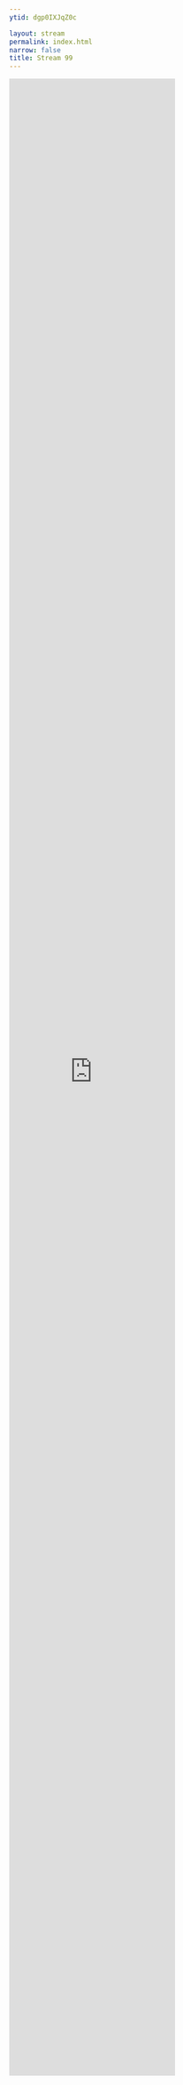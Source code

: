 ```yaml
---
ytid: dgp0IXJqZ0c

layout: stream
permalink: index.html
narrow: false
title: Stream 99
---
```


<iframe class="col-md" style="height: 90vh" src="https://www.youtube-nocookie.com/embed/{{ page.ytid }}" frameborder="0" allow="accelerometer; autoplay; encrypted-media; gyroscope; picture-in-picture" allowfullscreen></iframe>
<div class="col-md-3">
    <div style="height: 90vh" id="tlkio" data-channel="ztg" data-theme="theme--night"></div><script async src="http://tlk.io/embed.js" type="text/javascript"></script>
</div>